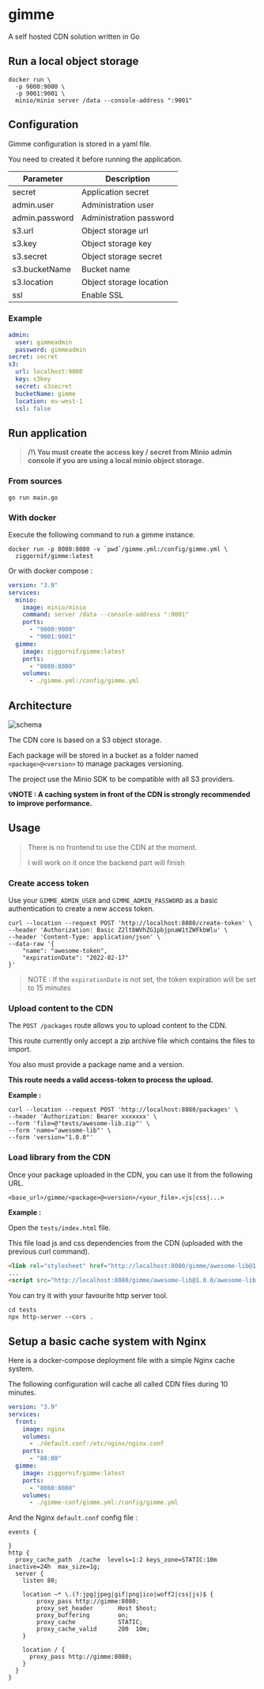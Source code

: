 # gimme

A self hosted CDN solution written in Go

## Run a local object storage

```shell
docker run \
  -p 9000:9000 \
  -p 9001:9001 \
  minio/minio server /data --console-address ":9001"
```

## Configuration

Gimme configuration is stored in a yaml file.

You need to created it before running the application.

| Parameter      | Description             |
|----------------|-------------------------|
| secret         | Application secret      |
| admin.user     | Administration user     |
| admin.password | Administration password |
| s3.url         | Object storage url      |
| s3.key         | Object storage key      |
| s3.secret      | Object storage secret   |
| s3.bucketName  | Bucket name             |
| s3.location    | Object storage location |
| ssl            | Enable SSL              |

### Example

```yaml
admin:
  user: gimmeadmin
  password: gimmeadmin
secret: secret
s3:
  url: localhost:9000
  key: s3key
  secret: s3secret
  bucketName: gimme
  location: eu-west-1
  ssl: false
```


## Run application

> **/!\ You must create the access key / secret from Minio admin console if you are using a local minio object storage.**

### From sources
```shell
go run main.go
```

### With docker

Execute the following command to run a gimme instance.

```shell
docker run -p 8080:8080 -v `pwd`/gimme.yml:/config/gimme.yml \
  ziggornif/gimme:latest
```

Or with docker compose :

```yaml
version: "3.9"
services:
  minio:
    image: minio/minio
    command: server /data --console-address ":9001"
    ports:
      - "9000:9000"
      - "9001:9001"
  gimme:
    image: ziggornif/gimme:latest
    ports:
      - "8080:8080"
    volumes:
      - ./gimme.yml:/config/gimme.yml
```

## Architecture

![schema](./schema.png)

The CDN core is based on a S3 object storage.

Each package will be stored in a bucket as a folder named `<package>@<version>` to manage packages versioning.

The project use the Minio SDK to be compatible with all S3 providers.

**💡NOTE : A caching system in front of the CDN is strongly recommended to improve performance.**

## Usage

> There is no frontend to use the CDN at the moment.
> 
> I will work on it once the backend part will finish

### Create access token

Use your `GIMME_ADMIN_USER` and `GIMME_ADMIN_PASSWORD` as a basic authentication to create a new access token.
```shell
curl --location --request POST 'http://localhost:8080/create-token' \
--header 'Authorization: Basic Z2ltbWVhZG1pbjpnaW1tZWFkbWlu' \
--header 'Content-Type: application/json' \
--data-raw '{
    "name": "awesome-token",
    "expirationDate": "2022-02-17"
}'
```

> NOTE : If the `expirationDate` is not set, the token expiration will be set to 15 minutes

### Upload content to the CDN

The `POST /packages` route allows you to upload content to the CDN.

This route currently only accept a zip archive file which contains the files to import.

You also must provide a package name and a version.

**This route needs a valid access-token to process the upload.**

**Example :**
```shell
curl --location --request POST 'http://localhost:8080/packages' \
--header 'Authorization: Bearer xxxxxxx' \
--form 'file=@"tests/awesome-lib.zip"' \
--form 'name="awesome-lib"' \
--form 'version="1.0.0"'
```

### Load library from the CDN

Once your package uploaded in the CDN, you can use it from the following URL.

```text
<base_url>/gimme/<package>@<version>/<your_file>.<js|css|...>
```

**Example :**

Open the `tests/index.html` file. 

This file load js and css dependencies from the CDN (uploaded with the previous curl command).

```html
<link rel="stylesheet" href="http://localhost:8080/gimme/awesome-lib@1.0.0/awesome.min.css">
...
<script src="http://localhost:8080/gimme/awesome-lib@1.0.0/awesome-lib.min.js" type="module"></script>
```

You can try it with your favourite http server tool.

```shell
cd tests
npx http-server --cors .
```

## Setup a basic cache system with Nginx

Here is a docker-compose deployment file with a simple Nginx cache system.

The following configuration will cache all called CDN files during 10 minutes.

```yaml
version: "3.9"
services:
  front:
    image: nginx
    volumes:
      - ./default.conf:/etc/nginx/nginx.conf
    ports:
      - "80:80"
  gimme:
    image: ziggornif/gimme:latest
    ports:
      - "8080:8080"
    volumes:
      - ./gimme-conf/gimme.yml:/config/gimme.yml
```

And the Nginx `default.conf` config file :
```text
events {

}
http {
  proxy_cache_path  /cache  levels=1:2 keys_zone=STATIC:10m inactive=24h  max_size=1g;
  server {
    listen 80;

    location ~* \.(?:jpg|jpeg|gif|png|ico|woff2|css|js)$ {
		proxy_pass http://gimme:8080;
		proxy_set_header       Host $host;
        proxy_buffering        on;
        proxy_cache            STATIC;
        proxy_cache_valid      200  10m;
	}

    location / {
      proxy_pass http://gimme:8080;
    }
  }
}
```
